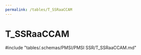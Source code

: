 ```yaml
---
permalink: /tables/T_SSRaaCCAM
---
```

# T_SSRaaCCAM
<!-- SPDX-License-Identifier: MPL-2.0 -->

<!-- ATTENTION : Ne pas supprimer ou modifier la ligne ci-dessous -->
#include "tables/.schemas/PMSI/PMSI SSR/T_SSRaaCCAM.md"
<!-- ATTENTION : Ne pas supprimer ou modifier la ligne ci-dessus -->
